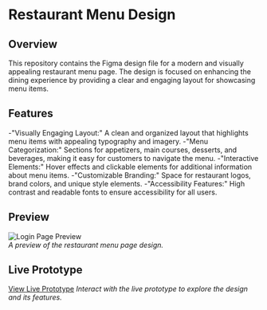 # Restaurant Menu Design


## Overview

This repository contains the Figma design file for a modern and visually appealing restaurant menu page. The design is focused on enhancing the dining experience by providing a clear and engaging layout for showcasing menu items.
## Features

-"Visually Engaging Layout:" A clean and organized layout that highlights menu items with appealing typography and imagery.
-"Menu Categorization:" Sections for appetizers, main courses, desserts, and beverages, making it easy for customers to navigate the menu.
-"Interactive Elements:" Hover effects and clickable elements for additional information about menu items.
-"Customizable Branding:" Space for restaurant logos, brand colors, and unique style elements.
-"Accessibility Features:" High contrast and readable fonts to ensure accessibility for all users.

## Preview

![Login Page Preview](https://github.com/Jeyaharini-M/CODSOFT/blob/main/Restaurant%20menu.jpg)  
_A preview of the restaurant menu page design._

## Live Prototype

[View Live Prototype](https://www.figma.com/proto/Ii4Mi6Wg8aj8MSztQ7q0Xf/Restaurant-menu?node-id=0-1&t=Evx21g7RElLb2ET7-1)
_Interact with the live prototype to explore the design and its features._
